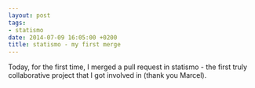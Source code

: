 ```yaml
---
layout: post
tags: 
- statismo
date: 2014-07-09 16:05:00 +0200
title: statismo - my first merge
---
```


Today, for the first time, I merged a pull request in statismo - the first truly collaborative project that I got involved in (thank you Marcel).
